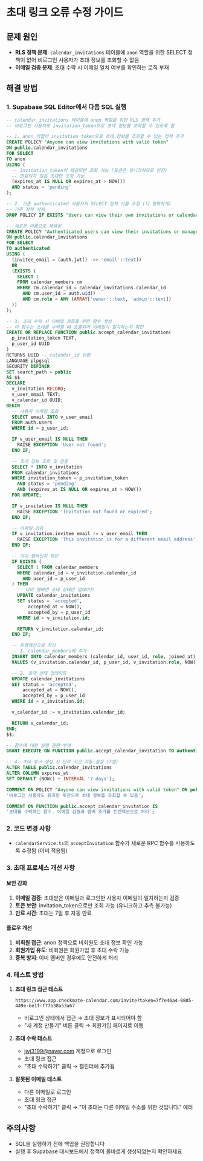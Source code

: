 # 초대 링크 오류 수정 가이드

## 문제 원인

- **RLS 정책 문제**: `calendar_invitations` 테이블에 `anon` 역할을 위한 SELECT 정책이 없어 비로그인 사용자가 초대 정보를 조회할 수 없음
- **이메일 검증 문제**: 초대 수락 시 이메일 일치 여부를 확인하는 로직 부재

## 해결 방법

### 1. Supabase SQL Editor에서 다음 SQL 실행

```sql
-- calendar_invitations 테이블에 anon 역할을 위한 RLS 정책 추가
-- 비로그인 사용자도 invitation_token으로 초대 정보를 조회할 수 있도록 함

-- 1. anon 역할이 invitation_token으로 초대 정보를 조회할 수 있는 정책 추가
CREATE POLICY "Anyone can view invitations with valid token"
ON public.calendar_invitations
FOR SELECT
TO anon
USING (
  -- invitation_token이 제공되면 조회 가능 (토큰은 유니크하므로 안전)
  -- 만료되지 않은 초대만 조회 가능
  (expires_at IS NULL OR expires_at > NOW())
  AND status = 'pending'
);

-- 2. 기존 authenticated 사용자의 SELECT 정책 이름 수정 (더 명확하게)
-- 기존 정책 삭제
DROP POLICY IF EXISTS "Users can view their own invitations or calendar owners can vie" ON public.calendar_invitations;

-- 새로운 이름으로 재생성
CREATE POLICY "Authenticated users can view their invitations or manage as admin"
ON public.calendar_invitations
FOR SELECT
TO authenticated
USING (
  (invitee_email = (auth.jwt() ->> 'email'::text))
  OR
  (EXISTS (
    SELECT 1
    FROM calendar_members cm
    WHERE cm.calendar_id = calendar_invitations.calendar_id
      AND cm.user_id = auth.uid()
      AND cm.role = ANY (ARRAY['owner'::text, 'admin'::text])
  ))
);

-- 3. 초대 수락 시 이메일 검증을 위한 함수 생성
-- 이 함수는 초대를 수락할 때 호출되어 이메일이 일치하는지 확인
CREATE OR REPLACE FUNCTION public.accept_calendar_invitation(
  p_invitation_token TEXT,
  p_user_id UUID
)
RETURNS UUID -- calendar_id 반환
LANGUAGE plpgsql
SECURITY DEFINER
SET search_path = public
AS $$
DECLARE
  v_invitation RECORD;
  v_user_email TEXT;
  v_calendar_id UUID;
BEGIN
  -- 사용자 이메일 조회
  SELECT email INTO v_user_email
  FROM auth.users
  WHERE id = p_user_id;

  IF v_user_email IS NULL THEN
    RAISE EXCEPTION 'User not found';
  END IF;

  -- 초대 정보 조회 및 검증
  SELECT * INTO v_invitation
  FROM calendar_invitations
  WHERE invitation_token = p_invitation_token
    AND status = 'pending'
    AND (expires_at IS NULL OR expires_at > NOW())
  FOR UPDATE;

  IF v_invitation IS NULL THEN
    RAISE EXCEPTION 'Invitation not found or expired';
  END IF;

  -- 이메일 검증
  IF v_invitation.invitee_email != v_user_email THEN
    RAISE EXCEPTION 'This invitation is for a different email address';
  END IF;

  -- 이미 멤버인지 확인
  IF EXISTS (
    SELECT 1 FROM calendar_members
    WHERE calendar_id = v_invitation.calendar_id
      AND user_id = p_user_id
  ) THEN
    -- 이미 멤버면 초대 상태만 업데이트
    UPDATE calendar_invitations
    SET status = 'accepted',
        accepted_at = NOW(),
        accepted_by = p_user_id
    WHERE id = v_invitation.id;

    RETURN v_invitation.calendar_id;
  END IF;

  -- 트랜잭션으로 처리
  -- 1. calendar_members에 추가
  INSERT INTO calendar_members (calendar_id, user_id, role, joined_at)
  VALUES (v_invitation.calendar_id, p_user_id, v_invitation.role, NOW());

  -- 2. 초대 상태 업데이트
  UPDATE calendar_invitations
  SET status = 'accepted',
      accepted_at = NOW(),
      accepted_by = p_user_id
  WHERE id = v_invitation.id;

  v_calendar_id := v_invitation.calendar_id;

  RETURN v_calendar_id;
END;
$$;

-- 함수에 대한 실행 권한 부여
GRANT EXECUTE ON FUNCTION public.accept_calendar_invitation TO authenticated;

-- 4. 초대 링크 생성 시 만료 시간 자동 설정 (7일)
ALTER TABLE public.calendar_invitations
ALTER COLUMN expires_at
SET DEFAULT (NOW() + INTERVAL '7 days');

COMMENT ON POLICY "Anyone can view invitations with valid token" ON public.calendar_invitations IS
'비로그인 사용자도 유효한 토큰으로 초대 정보를 조회할 수 있음';

COMMENT ON FUNCTION public.accept_calendar_invitation IS
'초대를 수락하는 함수. 이메일 검증과 멤버 추가를 트랜잭션으로 처리';
```

### 2. 코드 변경 사항

- `calendarService.ts`의 `acceptInvitation` 함수가 새로운 RPC 함수를 사용하도록 수정됨 (이미 적용됨)

### 3. 초대 프로세스 개선 사항

#### 보안 강화

1. **이메일 검증**: 초대받은 이메일과 로그인한 사용자 이메일이 일치하는지 검증
2. **토큰 보안**: invitation_token으로만 조회 가능 (유니크하고 추측 불가능)
3. **만료 시간**: 초대는 7일 후 자동 만료

#### 플로우 개선

1. **비회원 접근**: anon 정책으로 비회원도 초대 정보 확인 가능
2. **회원가입 유도**: 비회원은 회원가입 후 초대 수락 가능
3. **중복 방지**: 이미 멤버인 경우에도 안전하게 처리

### 4. 테스트 방법

1. **초대 링크 접근 테스트**

   ```
   https://www.app.checkmate-calendar.com/invite?token=7f7e46a4-8805-449e-be1f-f77b38a53a67
   ```

   - 비로그인 상태에서 접근 → 초대 정보가 표시되어야 함
   - "새 계정 만들기" 버튼 클릭 → 회원가입 페이지로 이동

2. **초대 수락 테스트**
   - jwj3199@naver.com 계정으로 로그인
   - 초대 링크 접근
   - "초대 수락하기" 클릭 → 캘린더에 추가됨

3. **잘못된 이메일 테스트**
   - 다른 이메일로 로그인
   - 초대 링크 접근
   - "초대 수락하기" 클릭 → "이 초대는 다른 이메일 주소를 위한 것입니다." 에러

## 주의사항

- SQL을 실행하기 전에 백업을 권장합니다
- 실행 후 Supabase 대시보드에서 정책이 올바르게 생성되었는지 확인하세요
